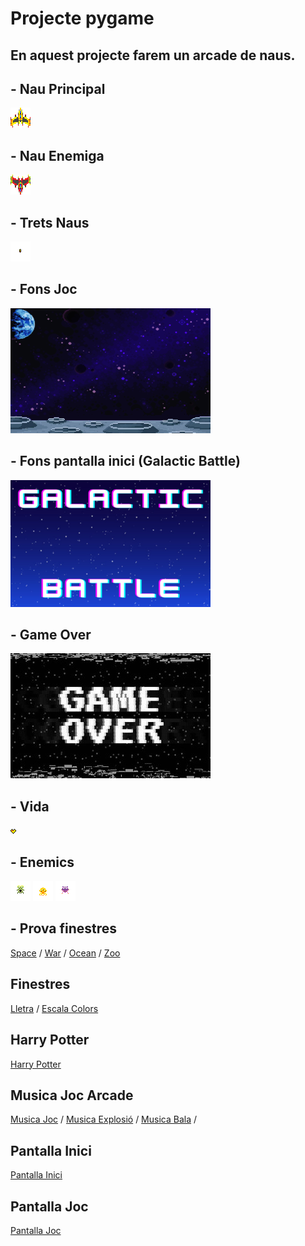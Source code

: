 # Projecte pygame

En aquest projecte farem un arcade de naus. 
-----------------------------------------------------------------------------------------------------------------------------------------------------------------------------------------------------------------------------------------------------------------
## - Nau Principal
![Nau Principal](NAUPRINCIPAL.png)

## - Nau Enemiga
![Nau Enemiga](NAUENEMIC.png)

## - Trets Naus 
![Tret Nau](Disparos.png)

## - Fons Joc
![Fons Joc](FondoJuego.png)

## - Fons pantalla inici (Galactic Battle)
![Pantalla inici](GameOn.png)

## - Game Over
![Game Over](gameover.jpg)

## - Vida
![Vida](vides.png)

## - Enemics 
![Enemics Joc](enemic.png) ![Enemics Joc](enemic2.png) ![Enemics Joc](enemic3.png)

## - Prova finestres
[Space](space.py) / [War](war.py) / [Ocean](ocean.py) / [Zoo](zoo.py)

## Finestres
[Lletra](lletraH.py) / [Escala Colors](escalacolors.py)

## Harry Potter
[Harry Potter](harrypotter.py)

## Musica Joc Arcade
[Musica Joc](MusicaArcade.mp3) / [Musica Explosió](explosion.mp3) / [Musica Bala](shoot.mp3) / 

## Pantalla Inici
[Pantalla Inici](PantallaInici.py)

## Pantalla Joc
[Pantalla Joc](PantallaJoc.py)
